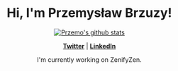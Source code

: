 
<h1 align="center">Hi, I'm Przemysław Brzuzy</a>!</h1>

<p align="center">
  <a href="https://github.com/Przems0n711"><img src="https://github-readme-stats.vercel.app/api?username=Przems0n711&hide_border=true&show_icons=true" alt="Przemo's github stats"></a>
</p>

<p align="center">
  <strong><a href="https://twitter.com/Kashy16674997">Twitter</a></strong> |
  <strong><a href="https://www.linkedin.com/in/przemys%C5%82aw-brzuzy-428001292/">LinkedIn</a></strong>
</p>

<p align="center">I'm currently working on ZenifyZen.</p>

